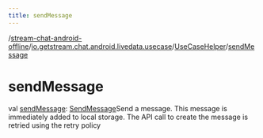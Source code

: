 ```yaml
---
title: sendMessage
---
```

/[stream-chat-android-offline](../../index.md)/[io.getstream.chat.android.livedata.usecase](../index.md)/[UseCaseHelper](index.md)/[sendMessage](sendMessage.md)  
  
  
  
# sendMessage  
val [sendMessage](sendMessage.md): [SendMessage](../SendMessage/index.md)Send a message. This message is immediately added to local storage. The API call to create the message is retried using the retry policy
